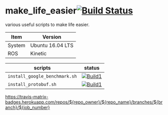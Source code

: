 # make_life_easier[![Build Status](https://travis-ci.com/yuzhangbit/make_life_easier.svg?branch=master)](https://travis-ci.com/yuzhangbit/make_life_easier)
various useful scripts to make life easier.

| Item | Version  |  
| ------ | ------ |  
| System | Ubuntu 16.04 LTS |  
| ROS    | Kinetic     |  




| scripts | status  |  
| ------ | ------ |  
| `install_google_benchmark.sh` | [![Build1][1]][5] |  
| `install_protobuf.sh`    | [![Build1][2]][5]  |  


https://travis-matrix-badges.herokuapp.com/repos/${repo_owner}/${repo_name}/branches/${branch}/${job_number}


[1]: https://travis-matrix-badges.herokuapp.com/repos/yuzhangbit/make_life_easier/branches/master/1
[2]: https://travis-matrix-badges.herokuapp.com/repos/yuzhangbit/make_life_easier/branches/master/2
[3]: https://travis-matrix-badges.herokuapp.com/repos/yuzhangbit/make_life_easier/branches/master/3
[4]: https://travis-matrix-badges.herokuapp.com/repos/yuzhangbit/make_life_easier/branches/master/4
[5]: https://travis-ci.com/yuzhangbit/make_life_easier
